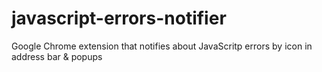 javascript-errors-notifier
==========================

Google Chrome extension that notifies about JavaScritp errors by icon in address bar &amp; popups
